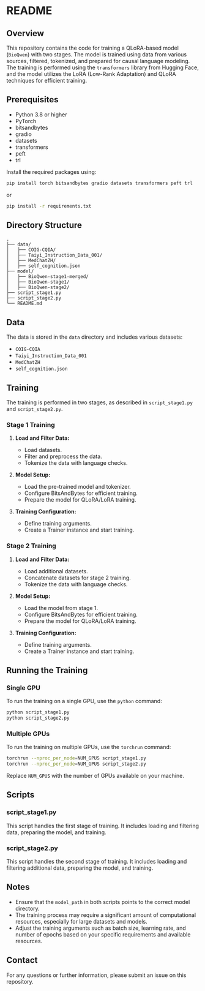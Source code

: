 # README

## Overview

This repository contains the code for training a QLoRA-based model (`BioQwen`) with two stages. The model is trained using data from various sources, filtered, tokenized, and prepared for causal language modeling. The training is performed using the `transformers` library from Hugging Face, and the model utilizes the LoRA (Low-Rank Adaptation) and QLoRA techniques for efficient training.

## Prerequisites

- Python 3.8 or higher
- PyTorch
- bitsandbytes
- gradio
- datasets
- transformers
- peft
- trl

Install the required packages using:
```bash
pip install torch bitsandbytes gradio datasets transformers peft trl
```
or
```bash
pip install -r requirements.txt
```

## Directory Structure

```
.
├── data/
│   ├── COIG-CQIA/
│   ├── Taiyi_Instruction_Data_001/
│   ├── MedChatZH/
│   ├── self_cognition.json
├── model/
│   ├── BioQwen-stage1-merged/
│   ├── BioQwen-stage1/
│   ├── BioQwen-stage2/
├── script_stage1.py
├── script_stage2.py
└── README.md
```

## Data

The data is stored in the `data` directory and includes various datasets:
- `COIG-CQIA`
- `Taiyi_Instruction_Data_001`
- `MedChatZH`
- `self_cognition.json`

## Training

The training is performed in two stages, as described in `script_stage1.py` and `script_stage2.py`.

### Stage 1 Training

1. **Load and Filter Data:**
    - Load datasets.
    - Filter and preprocess the data.
    - Tokenize the data with language checks.

2. **Model Setup:**
    - Load the pre-trained model and tokenizer.
    - Configure BitsAndBytes for efficient training.
    - Prepare the model for QLoRA/LoRA training.

3. **Training Configuration:**
    - Define training arguments.
    - Create a Trainer instance and start training.

### Stage 2 Training

1. **Load and Filter Data:**
    - Load additional datasets.
    - Concatenate datasets for stage 2 training.
    - Tokenize the data with language checks.

2. **Model Setup:**
    - Load the model from stage 1.
    - Configure BitsAndBytes for efficient training.
    - Prepare the model for QLoRA/LoRA training.

3. **Training Configuration:**
    - Define training arguments.
    - Create a Trainer instance and start training.

## Running the Training

### Single GPU

To run the training on a single GPU, use the `python` command:

```bash
python script_stage1.py
python script_stage2.py
```

### Multiple GPUs

To run the training on multiple GPUs, use the `torchrun` command:

```bash
torchrun --nproc_per_node=NUM_GPUS script_stage1.py
torchrun --nproc_per_node=NUM_GPUS script_stage2.py
```

Replace `NUM_GPUS` with the number of GPUs available on your machine.

## Scripts

### script_stage1.py

This script handles the first stage of training. It includes loading and filtering data, preparing the model, and training.

### script_stage2.py

This script handles the second stage of training. It includes loading and filtering additional data, preparing the model, and training.

## Notes

- Ensure that the `model_path` in both scripts points to the correct model directory.
- The training process may require a significant amount of computational resources, especially for large datasets and models.
- Adjust the training arguments such as batch size, learning rate, and number of epochs based on your specific requirements and available resources.

## Contact

For any questions or further information, please submit an issue on this repository.